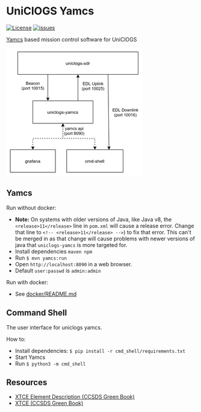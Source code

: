 # UniClOGS Yamcs

[![License](https://img.shields.io/github/license/oresat/uniclogs-yamcs)](./LICENSE)
[![issues](https://img.shields.io/github/issues/oresat/uniclogs-yamcs)](https://github.com/oresat/uniclogs-yamcs/issues)

[Yamcs] based mission control software for UniClOGS

![uniclogs-yamcs](docs/uniclogs-yamcs.jpg)

## Yamcs

Run without docker:

- **Note:** On systems with older versions of Java, like Java v8, the
`<release>11</release>` line in `pom.xml` will cause a release error. Change
that line to `<!-- <release>11</release> -->`) to fix that error. This can't be
merged in as that change will cause problems with newer versions of java that
`uniclogs-yamcs` is more targeted for.
- Install dependencies `maven npm`
- Run `$ mvn yamcs:run`
- Open `http://localhost:8090` in a web browser.
- Default `user:passwd` is `admin:admin`

Run with docker:

- See [docker/README.md](docker/README.md)


## Command Shell

The user interface for uniclogs yamcs.

How to:

- Install dependencies: `$ pip install -r cmd_shell/requirements.txt`
- Start Yamcs
- Run `$ python3 -m cmd_shell`

## Resources

- [XTCE Element Description (CCSDS Green Book)](https://public.ccsds.org/Pubs/660x1g1.pdf)
- [XTCE (CCSDS Green Book)](https://public.ccsds.org/Pubs/660x2g2.pdf)

[Yamcs]:https://yamcs.org/
